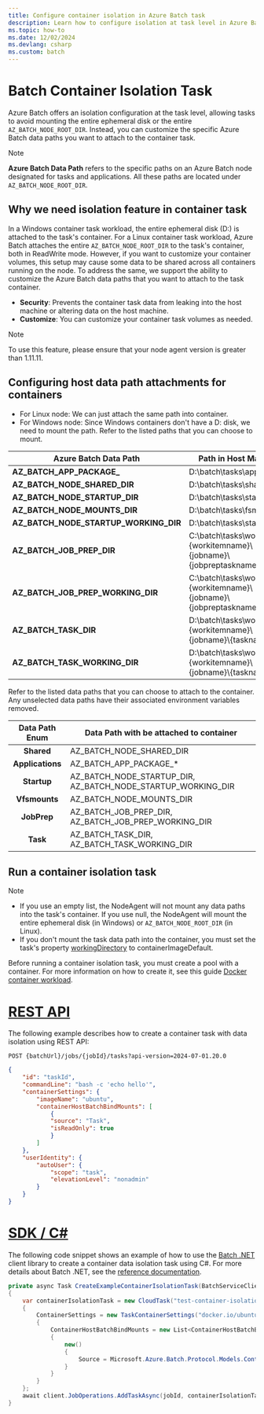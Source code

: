```yaml
---
title: Configure container isolation in Azure Batch task
description: Learn how to configure isolation at task level in Azure Batch.
ms.topic: how-to
ms.date: 12/02/2024
ms.devlang: csharp
ms.custom: batch
---
```


# Batch Container Isolation Task

Azure Batch offers an isolation configuration at the task level, allowing tasks to avoid mounting the entire ephemeral disk or the entire `AZ_BATCH_NODE_ROOT_DIR`. Instead, you can customize the specific Azure Batch data paths you want to attach to the container task.

> [!Note]
> **Azure Batch Data Path** refers to the specific paths on an Azure Batch node designated for tasks and applications. All these paths are located under `AZ_BATCH_NODE_ROOT_DIR`.

## Why we need isolation feature in container task

In a Windows container task workload, the entire ephemeral disk (D:) is attached to the task's container. For a Linux container task workload, Azure Batch attaches the entire `AZ_BATCH_NODE_ROOT_DIR` to the task's container, both in ReadWrite mode. However, if you want to customize your container volumes, this setup may cause some data to be shared across all containers running on the node. To address the same, we support the ability to customize the Azure Batch data paths that you want to attach to the task container.

- **Security**: Prevents the container task data from leaking into the host machine or altering data on the host machine.
- **Customize**: You can customize your container task volumes as needed.

> [!Note]
> To use this feature, please ensure that your node agent version is greater than 1.11.11.

## Configuring host data path attachments for containers

* For Linux node: We can just attach the same path into container.
* For Windows node: Since Windows containers don't have a D: disk, we need to mount the path. Refer to the listed paths that you can choose to mount.

| Azure Batch Data Path | Path in Host Machine | Path in Container  |
|-----------------------------------|--------------------------------------------------------------------------|--------------|
|**AZ_BATCH_APP_PACKAGE_**| D:\\batch\\tasks\\applications  | C:\\batch\\tasks\\applications | 
|**AZ_BATCH_NODE_SHARED_DIR**| D:\\batch\\tasks\\shared  | C:\\batch\\tasks\\shared |
|**AZ_BATCH_NODE_STARTUP_DIR**| D:\\batch\\tasks\\startup  | C:\\batch\\tasks\\startup |
|**AZ_BATCH_NODE_MOUNTS_DIR**|D:\\batch\\tasks\\fsmounts|C:\\batch\\tasks\\fsmounts|
|**AZ_BATCH_NODE_STARTUP_WORKING_DIR**| D:\\batch\\tasks\\startup\\wd  | C:\\batch\\tasks\\startup\\wd |
|**AZ_BATCH_JOB_PREP_DIR** | C:\\batch\\tasks\\workitems\\{workitemname}\\{jobname}\\{jobpreptaskname} | D:\\batch\tasks\workitems\\{workitemname}\\{jobname}\\{jobpreptaskname} |
|**AZ_BATCH_JOB_PREP_WORKING_DIR** | C:\\batch\\tasks\\workitems\\{workitemname}\\{jobname}\\{jobpreptaskname}\\wd  | D:\\batch\tasks\workitems\\{workitemname}\\{jobname}\\{jobpreptaskname}\\wd |
|**AZ_BATCH_TASK_DIR**| D:\\batch\\tasks\\workitems\\{workitemname}\\{jobname}\\{taskname} | C:\batch\tasks\workitems\\{workitemname}\\{jobname}\\{taskname} |
|**AZ_BATCH_TASK_WORKING_DIR** | D:\\batch\\tasks\\workitems\\{workitemname}\\{jobname}\\{taskname}\\wd | C:\\batch\\tasks\\workitems\\{workitemname}\\{jobname}\\{taskname}\\wd |


Refer to the listed data paths that you can choose to attach to the container. Any unselected data paths have their associated environment variables removed.

|Data Path Enum|Data Path with be attached to container|
|:--------:|------------|
|**Shared**| AZ_BATCH_NODE_SHARED_DIR |
|**Applications**| AZ_BATCH_APP_PACKAGE_* |
|**Startup**| AZ_BATCH_NODE_STARTUP_DIR, AZ_BATCH_NODE_STARTUP_WORKING_DIR |
|**Vfsmounts**|AZ_BATCH_NODE_MOUNTS_DIR|
|**JobPrep**| AZ_BATCH_JOB_PREP_DIR, AZ_BATCH_JOB_PREP_WORKING_DIR |
|**Task**| AZ_BATCH_TASK_DIR, AZ_BATCH_TASK_WORKING_DIR |

## Run a container isolation task

> [!Note]
> * If you use an empty list, the NodeAgent will not mount any data paths into the task's container. If you use null, the NodeAgent will mount the entire ephemeral disk (in Windows) or `AZ_BATCH_NODE_ROOT_DIR` (in Linux).
> * If you don't mount the task data path into the container, you must set the task's property [workingDirectory](/rest/api/batchservice/task/add?tabs=HTTP#containerworkingdirectory) to containerImageDefault.

Before running a container isolation task, you must create a pool with a container. For more information on how to create it, see this guide [Docker container workload](batch-docker-container-workloads.md).

# [REST API](#tab/restapi)

The following example describes how to create a container task with data isolation using REST API:
```http
POST {batchUrl}/jobs/{jobId}/tasks?api-version=2024-07-01.20.0
```

```json
{
    "id": "taskId",
    "commandLine": "bash -c 'echo hello'",
    "containerSettings": {
        "imageName": "ubuntu",
        "containerHostBatchBindMounts": [
            {
            "source": "Task",
            "isReadOnly": true
            }
        ]
    },
    "userIdentity": {
        "autoUser": {
            "scope": "task",
            "elevationLevel": "nonadmin"
        }
    }
}
```

# [SDK / C#](#tab/csharp)

The following code snippet shows an example of how to use the [Batch .NET](https://www.nuget.org/packages/Microsoft.Azure.Batch/) client library to create a container data isolation task using C#. For more details about Batch .NET, see the [reference documentation](/dotnet/api/microsoft.azure.batch).

```csharp
private async Task CreateExampleContainerIsolationTask(BatchServiceClient client, string jobId)
{
    var containerIsolationTask = new CloudTask("test-container-isolation", "printenv")
    {
        ContainerSettings = new TaskContainerSettings("docker.io/ubuntu:22.04")
        {
            ContainerHostBatchBindMounts = new List<ContainerHostBatchBindMountEntry>()
            {
                new()
                {
                    Source = Microsoft.Azure.Batch.Protocol.Models.ContainerHostDataPath.Task,
                }
            }
        }
    };
    await client.JobOperations.AddTaskAsync(jobId, containerIsolationTask);
}
```
